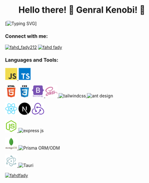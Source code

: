 <h1 align="center">Hello there! 👋 Genral Kenobi! 🤖</h1>

[![Typing SVG](https://readme-typing-svg.herokuapp.com?duration=3200&color=F0A500&center=true&vCenter=true&lines=Web+Developer;In+love+wih+JavaScript)]

<h3 align="left">Connect with me:</h3>
<p align="left">
<a href="https://twitter.com/AzmyNG" target="blank"><img align="center" src="https://raw.githubusercontent.com/rahuldkjain/github-profile-readme-generator/master/src/images/icons/Social/twitter.svg" alt="fahd_fady212" height="30" width="40" /></a> </a>
<a href="https://fb.com/100009391450593/" target="blank"><img align="center" src="https://raw.githubusercontent.com/rahuldkjain/github-profile-readme-generator/master/src/images/icons/Social/facebook.svg" alt="fahd fady" height="30" width="40" /></a>

</p>

<h3 align="left">Languages and Tools:</h3>

<div align="left">

<!-- languages -->

<!-- javascript -->

</a> <img src="https://raw.githubusercontent.com/devicons/devicon/master/icons/javascript/javascript-original.svg" alt="JavaScript" width="40" height="40"/><a href="https://developer.mozilla.org/en-US/docs/Web/JavaScript" target="_blank" rel="noreferrer"> <!-- typescript --> </a> <a href="https://www.typescriptlang.org/" target="_blank" rel="noreferrer"><img src="https://github.com/devicons/devicon/blob/master/icons/typescript/typescript-plain.svg" alt="TypeScript" width="40" height="40"/>

<!-- UI -->
<!-- html -->

</a> <img src="https://raw.githubusercontent.com/devicons/devicon/master/icons/html5/html5-original-wordmark.svg" alt="html5" width="40" height="40"/> <a href="https://www.w3schools.com/html/default.asp" target="_blank" rel="noreferrer"> <!-- css --> </a> <img src="https://raw.githubusercontent.com/devicons/devicon/master/icons/css3/css3-original-wordmark.svg" alt="css3" width="40" height="40"/> <a href="https://www.w3schools.com/css/" target="_blank" rel="noreferrer"> <!-- bootstrap --> </a> <img src="https://raw.githubusercontent.com/devicons/devicon/master/icons/bootstrap/bootstrap-plain-wordmark.svg" alt="bootstrap" width="40" height="40"/><a href="https://getbootstrap.com/" target="_blank" rel="noreferrer"> <!-- sass --> </a> <img src="https://raw.githubusercontent.com/devicons/devicon/master/icons/sass/sass-original.svg" alt="bootstrap" width="40" height="40"/><a href="https://sass-lang.com/" target="_blank" rel="noreferrer"> <!-- tailwind --> </a> <img src="https://upload.wikimedia.org/wikipedia/commons/thumb/d/d5/Tailwind_CSS_Logo.svg/2048px-Tailwind_CSS_Logo.svg.png" alt="tailwindcss" width="40" height="40"/><a href="https://tailwindcss.com/" target="_blank" rel="noreferrer"> <!-- antdesign --> </a> <img src="https://gw.alipayobjects.com/zos/rmsportal/KDpgvguMpGfqaHPjicRK.svg" alt="ant design" width="40" height="40"/> <a href="https://ant.design/" target="_blank" rel="noreferrer">

<!-- frontend frameworks -->

<!-- react -->

</a> <img src="https://github.com/devicons/devicon/blob/1119b9f84c0290e0f0b38982099a2bd027a48bf1/icons/react/react-original.svg" alt="React JS" width="40" height="40"/> <a href="https://reactjs.org/" target="_blank" rel="noreferrer"> <!-- next --> </a> <img src="https://github.com/devicons/devicon/blob/master/icons/nextjs/nextjs-original.svg" alt="Next.JS" width="40" height="40"/> <a href="https://nextjs.org/" target="_blank" rel="noreferrer"> <!-- redux --> </a> <img src="https://github.com/devicons/devicon/blob/master/icons/redux/redux-original.svg" alt="Redux" width="40" height="40"/> <a href="https://redux.js.org/" target="_blank" rel="noreferrer">

<!-- backend -->
<!-- node js -->

</a> <img src="https://github.com/devicons/devicon/blob/master/icons/nodejs/nodejs-original.svg" alt="Node JS" width="40" height="40"/><a href="https://nodejs.org/en/" target="_blank" rel="noreferrer"> <!-- express js --> </a> <img src="https://assets.website-files.com/61ca3f775a79ec5f87fcf937/6202fcdee5ee8636a145a41b_1234.png" alt="express js" width="40" height="40"/><a href="https://expressjs.com/" target="_blank" rel="noreferrer">

<!-- db -->
<!-- MongoDB  js -->

</a> <img src="https://github.com/devicons/devicon/blob/master/icons/mongodb/mongodb-original-wordmark.svg" alt="mongoDB" width="40" height="40"/><a href="https://www.mongodb.com/" target="_blank" rel="noreferrer"> <!-- prisma js --> </a> <img src="https://seeklogo.com/images/P/prisma-logo-3805665B69-seeklogo.com.png" alt="Prisma ORM/ODM" width="40" height="40"/><a href="https://www.prisma.io/" target="_blank" rel="noreferrer">

<!-- web desktop -->
<!-- electron js -->

</a> <img src="https://github.com/devicons/devicon/blob/master/icons/electron/electron-original.svg" alt="electron js " width="40" height="40"/><a href="https://www.electronjs.org/" target="_blank" rel="noreferrer"> <!-- Tauri js --> </a> <img src="https://d33wubrfki0l68.cloudfront.net/4112b407ce93d899a0e499bbefa9fc172b11685e/49ffa/meta/tauri_logo_dark.svg" alt="Tauri"  height="35"/><a href="https://tauri.app/" target="_blank" rel="noreferrer">

</div>

<p><img align="center" src="https://github-readme-stats.vercel.app/api/top-langs?username=BlitzKiiro&show_icons=true&locale=en&layout=compact" alt="fahdfady" /></p>
